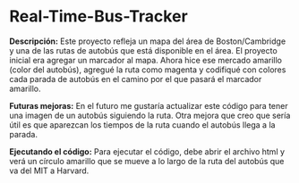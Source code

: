 # Real-Time-Bus-Tracker

**Descripción:** Este proyecto refleja un mapa del área de Boston/Cambridge y una de las rutas de autobús que está disponible en el área. El proyecto inicial era agregar un marcador al mapa. Ahora hice ese mercado amarillo (color del autobús), agregué la ruta como magenta y codifiqué con colores cada parada de autobús en el camino por el que pasará el marcador amarillo.

**Futuras mejoras:** En el futuro me gustaría actualizar este código para tener una imagen de un autobús siguiendo la ruta. Otra mejora que creo que sería útil es que aparezcan los tiempos de la ruta cuando el autobús llega a la parada.

**Ejecutando el código:** Para ejecutar el código, debe abrir el archivo html y verá un círculo amarillo que se mueve a lo largo de la ruta del autobús que va del MIT a Harvard.
